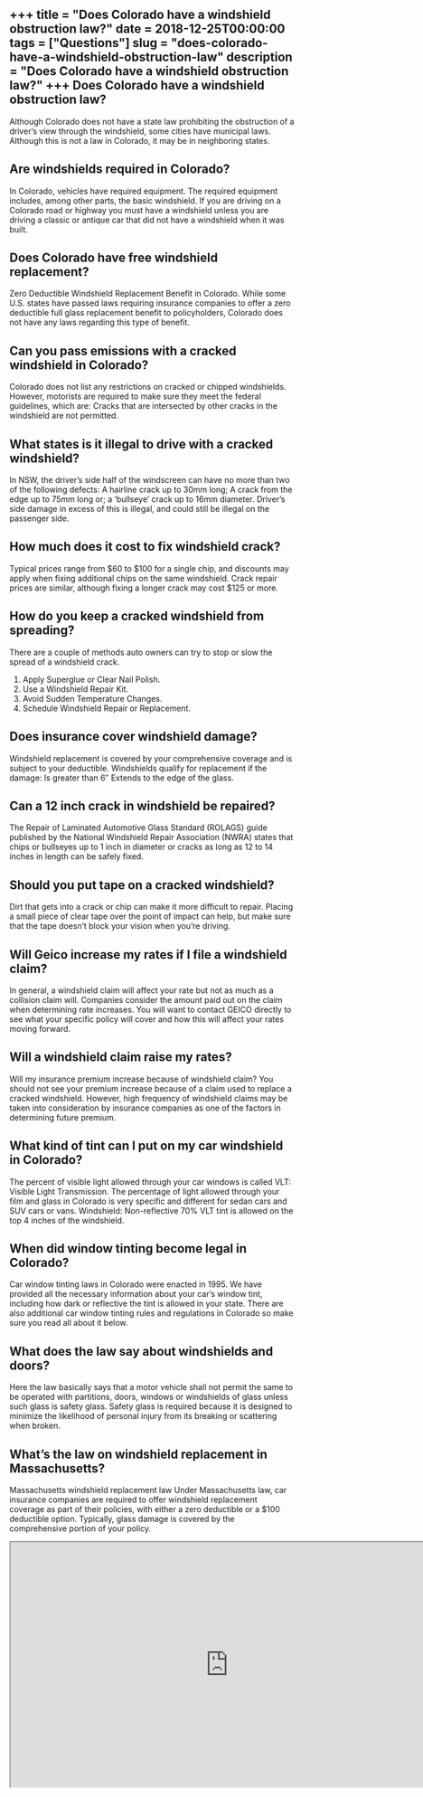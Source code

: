 +++
title = "Does Colorado have a windshield obstruction law?"
date = 2018-12-25T00:00:00
tags = ["Questions"]
slug = "does-colorado-have-a-windshield-obstruction-law"
description = "Does Colorado have a windshield obstruction law?"
+++
Does Colorado have a windshield obstruction law?
------------------------------------------------

Although Colorado does not have a state law prohibiting the obstruction of a driver’s view through the windshield, some cities have municipal laws. Although this is not a law in Colorado, it may be in neighboring states.

Are windshields required in Colorado?
-------------------------------------

In Colorado, vehicles have required equipment. The required equipment includes, among other parts, the basic windshield. If you are driving on a Colorado road or highway you must have a windshield unless you are driving a classic or antique car that did not have a windshield when it was built.

Does Colorado have free windshield replacement?
-----------------------------------------------

Zero Deductible Windshield Replacement Benefit in Colorado. While some U.S. states have passed laws requiring insurance companies to offer a zero deductible full glass replacement benefit to policyholders, Colorado does not have any laws regarding this type of benefit.

Can you pass emissions with a cracked windshield in Colorado?
-------------------------------------------------------------

Colorado does not list any restrictions on cracked or chipped windshields. However, motorists are required to make sure they meet the federal guidelines, which are: Cracks that are intersected by other cracks in the windshield are not permitted.

What states is it illegal to drive with a cracked windshield?
-------------------------------------------------------------

In NSW, the driver’s side half of the windscreen can have no more than two of the following defects: A hairline crack up to 30mm long; A crack from the edge up to 75mm long or; a ‘bullseye’ crack up to 16mm diameter. Driver’s side damage in excess of this is illegal, and could still be illegal on the passenger side.

How much does it cost to fix windshield crack?
----------------------------------------------

Typical prices range from $60 to $100 for a single chip, and discounts may apply when fixing additional chips on the same windshield. Crack repair prices are similar, although fixing a longer crack may cost $125 or more.

How do you keep a cracked windshield from spreading?
----------------------------------------------------

There are a couple of methods auto owners can try to stop or slow the spread of a windshield crack.

1. Apply Superglue or Clear Nail Polish.
2. Use a Windshield Repair Kit.
3. Avoid Sudden Temperature Changes.
4. Schedule Windshield Repair or Replacement.

Does insurance cover windshield damage?
---------------------------------------

Windshield replacement is covered by your comprehensive coverage and is subject to your deductible. Windshields qualify for replacement if the damage: Is greater than 6″ Extends to the edge of the glass.

Can a 12 inch crack in windshield be repaired?
----------------------------------------------

The Repair of Laminated Automotive Glass Standard (ROLAGS) guide published by the National Windshield Repair Association (NWRA) states that chips or bullseyes up to 1 inch in diameter or cracks as long as 12 to 14 inches in length can be safely fixed.

Should you put tape on a cracked windshield?
--------------------------------------------

Dirt that gets into a crack or chip can make it more difficult to repair. Placing a small piece of clear tape over the point of impact can help, but make sure that the tape doesn’t block your vision when you’re driving.

Will Geico increase my rates if I file a windshield claim?
----------------------------------------------------------

In general, a windshield claim will affect your rate but not as much as a collision claim will. Companies consider the amount paid out on the claim when determining rate increases. You will want to contact GEICO directly to see what your specific policy will cover and how this will affect your rates moving forward.

Will a windshield claim raise my rates?
---------------------------------------

Will my insurance premium increase because of windshield claim? You should not see your premium increase because of a claim used to replace a cracked windshield. However, high frequency of windshield claims may be taken into consideration by insurance companies as one of the factors in determining future premium.

What kind of tint can I put on my car windshield in Colorado?
-------------------------------------------------------------

The percent of visible light allowed through your car windows is called VLT: Visible Light Transmission. The percentage of light allowed through your film and glass in Colorado is very specific and different for sedan cars and SUV cars or vans. Windshield: Non-reflective 70% VLT tint is allowed on the top 4 inches of the windshield.

When did window tinting become legal in Colorado?
-------------------------------------------------

Car window tinting laws in Colorado were enacted in 1995. We have provided all the necessary information about your car’s window tint, including how dark or reflective the tint is allowed in your state. There are also additional car window tinting rules and regulations in Colorado so make sure you read all about it below.

What does the law say about windshields and doors?
--------------------------------------------------

Here the law basically says that a motor vehicle shall not permit the same to be operated with partitions, doors, windows or windshields of glass unless such glass is safety glass. Safety glass is required because it is designed to minimize the likelihood of personal injury from its breaking or scattering when broken.

What’s the law on windshield replacement in Massachusetts?
----------------------------------------------------------

Massachusetts windshield replacement law Under Massachusetts law, car insurance companies are required to offer windshield replacement coverage as part of their policies, with either a zero deductible or a $100 deductible option. Typically, glass damage is covered by the comprehensive portion of your policy.

<iframe allow="accelerometer; autoplay; clipboard-write; encrypted-media; gyroscope; picture-in-picture" allowfullscreen="" class="__youtube_prefs__  epyt-is-override  no-lazyload" data-no-lazy="1" data-origheight="433" data-origwidth="770" data-skipgform_ajax_framebjll="" height="433" id="_ytid_37104" loading="lazy" src="https://www.youtube.com/embed/Bq16bXJt8kw?enablejsapi=1&autoplay=0&cc_load_policy=0&cc_lang_pref=&iv_load_policy=1&loop=0&modestbranding=0&rel=1&fs=1&playsinline=0&autohide=2&theme=dark&color=red&controls=1&" title="YouTube player" width="770"></iframe>